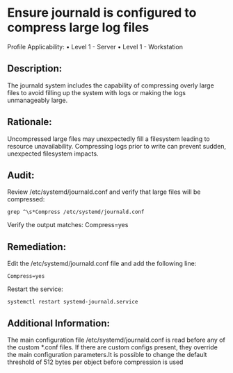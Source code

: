 # Ensure journald is configured to compress large log files 
Profile Applicability:
• Level 1 - Server
• Level 1 - Workstation

## Description:
The journald system includes the capability of compressing overly large files to avoid 
filling up the system with logs or making the logs unmanageably large.

## Rationale:
Uncompressed large files may unexpectedly fill a filesystem leading to resource 
unavailability. Compressing logs prior to write can prevent sudden, unexpected 
filesystem impacts.

## Audit:
Review /etc/systemd/journald.conf and verify that large files will be compressed:

`grep ^\s*Compress /etc/systemd/journald.conf`

Verify the output matches:
Compress=yes

## Remediation:
Edit the /etc/systemd/journald.conf file and add the following line:

`Compress=yes`

Restart the service:

`systemctl restart systemd-journald.service`

## Additional Information:
The main configuration file /etc/systemd/journald.conf is read before any of the custom *.conf files. If there are custom configs present, they override the main configuration parameters.It is possible to change the default threshold of 512 bytes per object before compression is used